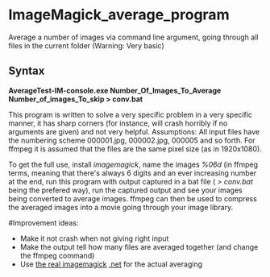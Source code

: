 # ImageMagick_average_program
Average a number of images via command line argument, going through all files in the current folder (Warning: Very basic)
## Syntax
**AverageTest-IM-console.exe Number_Of_Images_To_Average Number_of_images_To_skip > conv.bat**


This program is written to solve a very specific problem in a very specific manner, it has sharp corners (for instance, will crash horribly if no arguments are given) and not very helpful. 
Assumptions: All input files have the numbering scheme 000001.jpg, 000002.jpg, 000005 and so forth. For ffmpeg it is assumed that the files are the same pixel size (as in 1920x1080). 


To get the full use, install _imagemagick_, name the images _%06d_ (in ffmpeg terms, meaning that there's always 6 digits and an ever increasing number at the end, run this program with output captured in a bat file ( _> conv.bat_ being the prefered way), run the captured output and see your images being converted to average images. 
ffmpeg can then be used to compress the averaged images into a movie going through your image library. 

#Improvement ideas: 
- Make it not crash when not giving right input
- Make the output tell how many files are averaged together (and change the ffmpeg command)
- Use [the real imagemagick](https://www.imagemagick.org/script/index.php) [.net](https://github.com/dlemstra/Magick.NET) for the actual averaging

